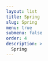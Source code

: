 ```yaml
---
layout: list
title: Spring
slug: Spring
menu: true
submenu: false
order: 4
description: >
  Spring
---
```

